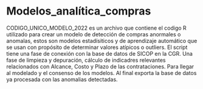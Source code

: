 # Modelos_analítica_compras 
CODIGO_UNICO_MODELO_2022 es un archivo que contiene el codigo R utilizado para crear un modelo de detección de compras anormales o anomalas, estos son modelos estadísiticos y de aprendizaje automático que se usan con propósito de determinar valores atípicos o outliers. El script tiene una fase de conexión con la base de datos de SICOP en la CGR. Una fase de limpieza y depuración, cálculo de indicadres relevantes relacionados con Alcance, Costo y Plazo de las contrataciones. Para llegar al modelado y el consenso de los modelos. Al final exporta la base de datos ya procesada con las anomalias detectadas.
